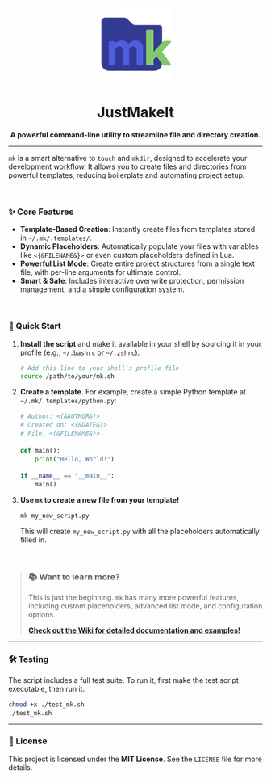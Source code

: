<div align="center">

<img src="./assets/logo.png" width="150px" alt="Project Logo" />

# JustMakeIt

**A powerful command-line utility to streamline file and directory creation.**

</div>

---

`mk` is a smart alternative to `touch` and `mkdir`, designed to accelerate your development workflow. It allows you to create files and directories from powerful templates, reducing boilerplate and automating project setup.

<br>

### ✨ Core Features

-   **Template-Based Creation**: Instantly create files from templates stored in `~/.mk/.templates/`.
-   **Dynamic Placeholders**: Automatically populate your files with variables like `<{&FILENAME&}>` or even custom placeholders defined in Lua.
-   **Powerful List Mode**: Create entire project structures from a single text file, with per-line arguments for ultimate control.
-   **Smart & Safe**: Includes interactive overwrite protection, permission management, and a simple configuration system.

<br>

### 🚀 Quick Start

1.  **Install the script** and make it available in your shell by sourcing it in your profile (e.g., `~/.bashrc` or `~/.zshrc`).
    ```sh
    # Add this line to your shell's profile file
    source /path/to/your/mk.sh
    ```

2.  **Create a template.** For example, create a simple Python template at `~/.mk/.templates/python.py`:
    ```python
    # Author: <{&AUTHOR&}>
    # Created on: <{&DATE&}>
    # File: <{&FILENAME&}>

    def main():
        print("Hello, World!")

    if __name__ == "__main__":
        main()
    ```

3.  **Use `mk` to create a new file from your template!**
    ```bash
    mk my_new_script.py
    ```
    This will create `my_new_script.py` with all the placeholders automatically filled in.

<br>

> ### 📚 **Want to learn more?**
>
> This is just the beginning. `mk` has many more powerful features, including custom placeholders, advanced list mode, and configuration options.
>
> **[Check out the Wiki for detailed documentation and examples!](https://github.com/NoahBRostant/JustMakeIt/wiki)**

---

### 🛠️ Testing

The script includes a full test suite. To run it, first make the test script executable, then run it.

```bash
chmod +x ./test_mk.sh
./test_mk.sh
```

---

### 📜 License

This project is licensed under the **MIT License**. See the `LICENSE` file for more details.
